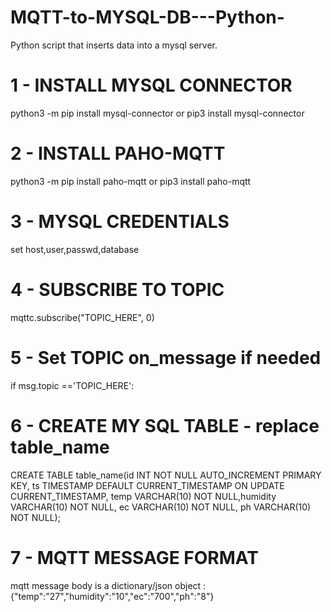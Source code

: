 # MQTT-to-MYSQL-DB---Python-
Python script that inserts data into a mysql server.


# 1 - INSTALL MYSQL CONNECTOR
python3 -m pip install mysql-connector
or
pip3 install mysql-connector

# 2 - INSTALL PAHO-MQTT
python3 -m pip install paho-mqtt
or
pip3 install paho-mqtt

# 3 - MYSQL CREDENTIALS
set host,user,passwd,database

# 4 - SUBSCRIBE TO TOPIC 
  mqttc.subscribe("TOPIC_HERE", 0) 
 
# 5 - Set TOPIC on_message if needed
  if msg.topic =='TOPIC_HERE':
  
# 6 - CREATE MY SQL TABLE - replace table_name
CREATE TABLE table_name(id INT NOT NULL AUTO_INCREMENT PRIMARY KEY, ts TIMESTAMP DEFAULT CURRENT_TIMESTAMP ON UPDATE CURRENT_TIMESTAMP, temp VARCHAR(10) NOT NULL,humidity VARCHAR(10) NOT NULL, ec VARCHAR(10) NOT NULL, ph VARCHAR(10) NOT NULL);

# 7 - MQTT MESSAGE FORMAT 
  mqtt message body is a dictionary/json object : {"temp":"27","humidity":"10","ec":"700","ph":"8"}


